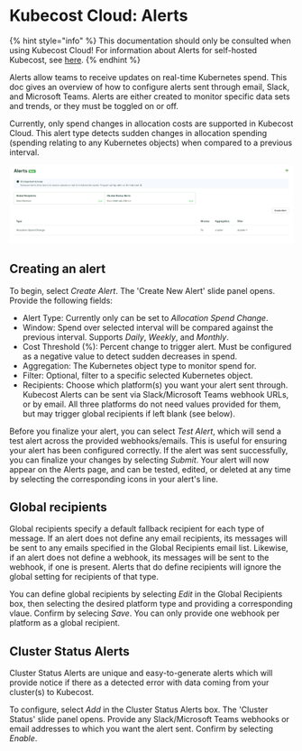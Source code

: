 # Kubecost Cloud: Alerts

{% hint style="info" %}
This documentation should only be consulted when using Kubecost Cloud! For information about Alerts for self-hosted Kubecost, see [here](/using-kubecost/navigating-the-kubecost-ui/alerts.md).
{% endhint %}

Alerts allow teams to receive updates on real-time Kubernetes spend. This doc gives an overview of how to configure alerts sent through email, Slack, and Microsoft Teams. Alerts are either created to monitor specific data sets and trends, or they must be toggled on or off.

Currently, only spend changes in allocation costs are supported in Kubecost Cloud. This alert type detects sudden changes in allocation spending (spending relating to any Kubernetes objects) when compared to a previous interval.

![Kubecost Cloud Alerts page](/images/kc-cloud-alerts.png)

## Creating an alert

To begin, select _Create Alert_. The 'Create New Alert' slide panel opens. Provide the following fields:

* Alert Type: Currently only can be set to _Allocation Spend Change_.
* Window: Spend over selected interval will be compared against the previous interval. Supports _Daily_, _Weekly_, and _Monthly_.
* Cost Threshold (%): Percent change to trigger alert. Must be configured as a negative value to detect sudden decreases in spend.
* Aggregation: The Kubernetes object type to monitor spend for.
* Filter: Optional, filter to a specific selected Kubernetes object.
* Recipients: Choose which platform(s) you want your alert sent through. Kubecost Alerts can be sent via Slack/Microsoft Teams webhook URLs, or by email. All three platforms do not need values provided for them, but may trigger global recipients if left blank (see below).

Before you finalize your alert, you can select _Test Alert_, which will send a test alert across the provided webhooks/emails. This is useful for ensuring your alert has been configured correctly. If the alert was sent successfully, you can finalize your changes by selecting _Submit_. Your alert will now appear on the Alerts page, and can be tested, edited, or deleted at any time by selecting the corresponding icons in your alert's line.

## Global recipients

Global recipients specify a default fallback recipient for each type of message. If an alert does not define any email recipients, its messages will be sent to any emails specified in the Global Recipients email list. Likewise, if an alert does not define a webhook, its messages will be sent to the webhook, if one is present. Alerts that do define recipients will ignore the global setting for recipients of that type.

You can define global recipients by selecting _Edit_ in the Global Recipients box, then selecting the desired platform type and providing a corresponding vlaue. Confirm by selecing _Save_. You can only provide one webhook per platform as a global recipient.

## Cluster Status Alerts

Cluster Status Alerts are unique and easy-to-generate alerts which will provide notice if there as a detected error with data coming from your cluster(s) to Kubecost.

To configure, select _Add_ in the Cluster Status Alerts box. The 'Cluster Status' slide panel opens. Provide any Slack/Microsoft Teams webhooks or email addresses to which you want the alert sent. Confirm by selecting _Enable_.